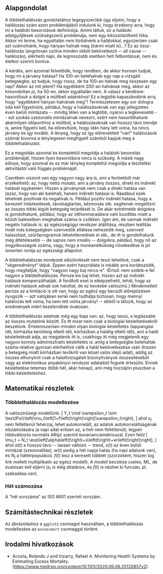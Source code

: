 ## Alapgondolat

A többlethalálozás gondolatához legegyszerűbb úgy eljutni, hogy a halálozási szám azon problémájából indulunk ki, hogy érzékeny arra, hogy mi a haláloki besorolások definíciója. Amint láttuk, ez a haláloki adatgyűjtések szükségszerű problémája, nem egy kiküszöbölhető hiba. Akkor mi lenne, ha egyáltalán nem törődnénk a halálokkal, egyszerűen csak azt számolnánk, hogy hányan halnak meg (bármi miatt is)...? Ez az össz-halálozás (angolosan szólva minden okból bekövetkező -- all cause -- halálozás), elérhető napi, de legrosszabb esetben heti felbontással, nem és életkor szerint bontva.

A kérdés, ami azonnal felvetődik, hogy rendben, de akkor honnan tudjuk, hogy mi a járvány hatása? Ha 100-an belehalnak egy nap a vizsgált betegségbe, az tudjuk, hogy rossz, de ha 100-an halnak meg összesen egy nap? Akkor az mit jelent? Ha egyébként 200-an halnának meg, akkor az kimondottan jó, ha 50-en, akkor egyáltalán nem. A válasz a kérdésre: hasonlítsuk a dolgot a múltbeli adatokhoz! Ez a legjobb kapaszkodónk arra, hogy "egyébként hányan halnának meg"! Természetesen egy sor dologra oda kell figyelnünk, például, hogy a halálozásoknak van egy jellegzetes éven belüli mintázata -- mindig télen van a legtöbb, nyáron a legkevesebb -- ezt szokás szezonális mintázatnak nevezni, ezért nem hasonlíthatunk akármilyen időponthoz a múltból, a halálozásoknak van hosszú távú trendje is, amire figyelni kell, ha előrevítünk, hogy idén hány lett volna, ha nincs járvány és így tovább. A lényeg, hogy az így előrevetített "várt" halálozások számát kivonva a ténylegesen megfigyelt számból kapjuk meg a többlethalálozást.

Ez a megoldás azonnal és komplettül megoldja a haláloki besorolás problémáját, hiszen ilyen besorolásra nincs is szükség. A másik nagy előnye, hogy azonnal és ez már tényleg komplettül megoldja a tesztelési aktivitástól való függés problémáját.

Cserében viszont van egy nagyon nagy ára is, ami a fentiekből már érzékelhető: az, hogy nettó mutató, ami a járvány *összes*, direkt és indirekt hatását egybeméri. Hiszen a járványnak nem csak a direkt hatása van (azaz, hogy van aki belehal), hanem indirekt hatásai is. Ráadásul ezek lehetnek pozitívak és negatívak is. Például pozitív indirekt hatása, hogy a bevezett intézkedések, távolságtartás, kézmosás stb. segítenek megelőzni az összes többi légúti betegség terjedését is. De akár extrémebb dolgokra is gondolhatunk, például, hogy az otthonmaradásra való buzdítás miatt a közúti balesetben meghaltak száma is csökken. Igen ám, de vannak indirekt negatív hatások is: az egészségügyi rendszer átállítása, részben leállítás miatt más betegségben szenvedők ellátása nehezedik meg, szenved halasztást, szűrőprogramok lehetetlenednek el stb., de itt is gondolhatunk még áttételesebb -- de sajnos nem irreális -- dolgokra, például, hogy nő az öngyilkosságok száma, vagy, hogy a munkanélküliség növekedése is jól ismerten rontja az egészségi állapotot.

A többlethalálozás mindezek elkülönítését nem teszi lehetővé, csak a "végeredményt" látjuk. Éppen ezért használata is inkább arra korlátozódik, hogy megítéljük, hogy "nagyon nagy baj nincs-e". (Értsd: nem szökik-e fel nagyon a többlethalálozás. Persze kis baj lehet, hiszen azt az indirekt hatások kompenzálhatják. A fordított eset is elképzelhető, tehát, hogy az indirekt hatások adnak sok halottat, de ez kevésbé valószínű.) Mindemellett persze az a limitáció is ott van, hogy az egész egy becsült előrejelzésen nyugszik -- azt valójában senki nem tudhatja biztosan, hogy mennyi halálozás lett volna, ha nem lett volna járvány! -- ebből is látszik, hogy az eredmények miért kezelendőek óvatosan.

A többlethalálozás adatnak még egy baja van: az, hogy lassú, a leglassabb az összes mutatónk között. És itt most nem csak a biológiai késleltetésekről beszélünk. Értelemszerűen minden olyan biológiai késleltetés (lappangási idő, kórházba kerülésig eltelő idő, kórházban a halálig eltelő idő), ami a halál késleltetését adja, az megjelenik itt is, csakhogy itt még megjelenik egy nagyon komoly adminisztratív késleltetés is: amíg a betegségbe belehaltak száma relatíve gyorsan elérhetővé válik a halál bekövetkezése után (hiszen a betegség miatt kórházban levőkről van közel valós idejű adat), addig az összes elhunytról csak a halottvizsgálati bizonyítványok összesítéséből vagy az elektronikus anyakönyvi rendszer adataiból fogunk értesülni. Ennek késleltetése tetemes (több hét, akár hónap), ami még hozzájön pluszban a többi késleltetéshez.

## Matematikai részletek

### Többlethalálozás modellezése

A valószínűségi modellünk:
\[
	Y_t \mid \varepsilon_t \sim \text{Poi}\left(\mu_t\left[1+f\left(t\right)\right]\varepsilon_t\right),
\]
ahol $\varepsilon_t$ nem feltétlenül fehérzaj, lehet autokorrelált, az adatok autokorreláltságának elszámolására (a napi adat erősen az, a heti nem feltétlenül); legyen többváltozós normális AR($p$) szerinti kovarianciamátrixszal. Ezen felül
\[
	\mu_t = N_t \exp\left[\alpha\left(t\right)+s\left(t\right)+w\left(t\right)\right],
\]
ahol $\alpha\left(t\right)$ a hosszú távú -- lassan változó -- trend, $s\left(t\right)$ az éven belüli mintázat (szezonalitás), $w\left(t\right)$ pedig a hét napja hatás (ha napi adatunk van), és $N_t$ a háttérpopuláció. $f\left(t\right)$ lesz a keresett többlet (szorzóként, hiszen log link mellett multiplikatív az egész modell). A modell becslése cseles, ML, de óvatosan kell eljárni ($\varepsilon_t$ is elég általános, és $f\left(t\right)$ is nézhet ki furcsán, pl. szakadása van).

### Hét számozása

A "hét sorszáma" az ISO 8601 szerinti sorszám.

## Számítástechnikai részletek

Az ábrázoláshoz a `ggplot2` csomagot használtam, a többlethalálozás modellezése az `excessmort` csomaggal történt.

## Irodalmi hivatkozások

- Acosta, Rolando J and Irizarry, Rafael A. Monitoring Health Systems by Estimating Excess Mortality. (https://www.medrxiv.org/content/10.1101/2020.06.06.20120857v2).